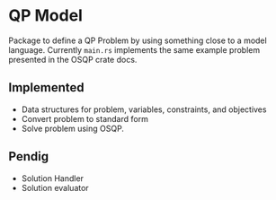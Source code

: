 # QP Model

Package to define a QP Problem by using something close to a model language.
Currently `main.rs` implements the same example problem presented in the OSQP crate
docs.


## Implemented
- Data structures for problem, variables, constraints, and objectives
- Convert problem to standard form
- Solve problem using OSQP.


## Pendig
- Solution Handler
- Solution evaluator
